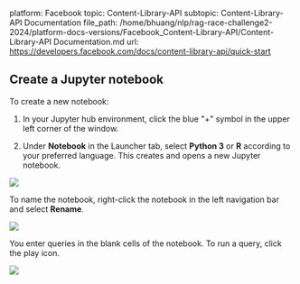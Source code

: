 platform: Facebook
topic: Content-Library-API
subtopic: Content-Library-API Documentation
file_path: /home/bhuang/nlp/rag-race-challenge2-2024/platform-docs-versions/Facebook_Content-Library-API/Content-Library-API Documentation.md
url: https://developers.facebook.com/docs/content-library-api/quick-start


## Create a Jupyter notebook

To create a new notebook:

1. In your Jupyter hub environment, click the blue "+" symbol in the upper left corner of the window.
    
2. Under **Notebook** in the Launcher tab, select **Python 3** or **R** according to your preferred language. This creates and opens a new Jupyter notebook.
    

![](https://scontent-cdg4-1.xx.fbcdn.net/v/t39.8562-6/361395333_529381645981378_6324697782074898886_n.png?_nc_cat=108&ccb=1-7&_nc_sid=f537c7&_nc_ohc=yDI4S7jmn3QAX-frxLf&_nc_ht=scontent-cdg4-1.xx&oh=00_AfD_xBmkdFz4rOQhblccjzFG1M06RvWivvY0PV8JzW927A&oe=65BE4391)

To name the notebook, right-click the notebook in the left navigation bar and select **Rename**.

![](https://scontent-cdg4-3.xx.fbcdn.net/v/t39.8562-6/362621684_301900822211537_8967768774365526112_n.png?_nc_cat=104&ccb=1-7&_nc_sid=f537c7&_nc_ohc=WrCzH_P36HYAX90hjz8&_nc_ht=scontent-cdg4-3.xx&oh=00_AfBFFf_Dpvxafr8MJ3oBNdsDlN8PY80VlYS_dOKHCoSU_A&oe=65BF009B)  
  

You enter queries in the blank cells of the notebook. To run a query, click the play icon.

![](https://scontent-cdg4-1.xx.fbcdn.net/v/t39.8562-6/278392598_315887847317792_4897557074894235014_n.png?_nc_cat=105&ccb=1-7&_nc_sid=f537c7&_nc_ohc=IWgWj5JbcNMAX9ybYB0&_nc_ht=scontent-cdg4-1.xx&oh=00_AfBdyZRLWw19weTAz07hYpqwf4BwAsLQkHYFmtCXLIxizw&oe=65BFA583)
